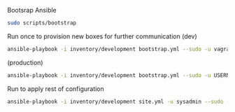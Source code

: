 Bootsrap Ansible
```bash
sudo scripts/bootstrap
```

Run once to provision new boxes for further communication
(dev)
```bash
ansible-playbook -i inventory/development bootstrap.yml --sudo -u vagrant --ask-pass
```
(production)
```bash
ansible-playbook -i inventory/development bootstrap.yml --sudo -u USERNAME
```

Run to apply rest of configuration
```bash
ansible-playbook -i inventory/development site.yml -u sysadmin --sudo --ask-vault
```
